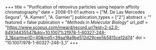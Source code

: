 +++
title = "Purification of retrovirus particles using heparin affinity chromatography"
date = 2008-01-01
authors = ["M. De Las Mercedes Segura", "A. Kamen", "A. Garnier"]
publication_types = ["2"]
abstract = ""
featured = false
publication = "*Methods in Molecular Biology*"
url_pdf = "https://www.scopus.com/inward/record.uri?eid=2-s2.0-84934435547&doi=10.1007%2f978-1-60327-248-3_1&partnerID=40&md5=39aa18a9be512d29cee5b5815ce12d74"
doi = "10.1007/978-1-60327-248-3_1"
+++

